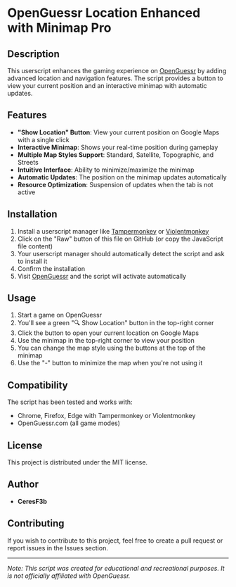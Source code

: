 # OpenGuessr Location Enhanced with Minimap Pro

## Description
This userscript enhances the gaming experience on [OpenGuessr](https://openguessr.com/) by adding advanced location and navigation features. The script provides a button to view your current position and an interactive minimap with automatic updates.

## Features
- **"Show Location" Button**: View your current position on Google Maps with a single click
- **Interactive Minimap**: Shows your real-time position during gameplay
- **Multiple Map Styles Support**: Standard, Satellite, Topographic, and Streets
- **Intuitive Interface**: Ability to minimize/maximize the minimap
- **Automatic Updates**: The position on the minimap updates automatically
- **Resource Optimization**: Suspension of updates when the tab is not active

## Installation
1. Install a userscript manager like [Tampermonkey](https://www.tampermonkey.net/) or [Violentmonkey](https://violentmonkey.github.io/)
2. Click on the "Raw" button of this file on GitHub (or copy the JavaScript file content)
3. Your userscript manager should automatically detect the script and ask to install it
4. Confirm the installation
5. Visit [OpenGuessr](https://openguessr.com/) and the script will activate automatically

## Usage
1. Start a game on OpenGuessr
2. You'll see a green "🔍 Show Location" button in the top-right corner
3. Click the button to open your current location on Google Maps
4. Use the minimap in the top-right corner to view your position
5. You can change the map style using the buttons at the top of the minimap
6. Use the "-" button to minimize the map when you're not using it

## Compatibility
The script has been tested and works with:
- Chrome, Firefox, Edge with Tampermonkey or Violentmonkey
- OpenGuessr.com (all game modes)

## License
This project is distributed under the MIT license.

## Author
- **CeresF3b**

## Contributing
If you wish to contribute to this project, feel free to create a pull request or report issues in the Issues section.

---

*Note: This script was created for educational and recreational purposes. It is not officially affiliated with OpenGuessr.*
